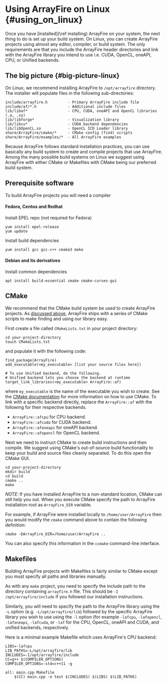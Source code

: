 Using ArrayFire on Linux {#using_on_linux}
=====

Once you have [installed](\ref installing) ArrayFire on your system, the next
thing to do is set up your build system. On Linux, you can create ArrayFire
projects using almost any editor, compiler, or build system. The only
requirements are that you include the ArrayFire header directories and link
with the ArrayFire library you intend to use i.e. CUDA, OpenCL, oneAPI, CPU,
or Unified backends.

## The big picture  {#big-picture-linux}

On Linux, we recommend installing ArrayFire to `/opt/arrayfire` directory. The
installer will populate files in the following sub-directories:

    include/arrayfire.h         - Primary ArrayFire include file
    include/af/*.h              - Additional include files
    lib/libaf*                  - CPU, CUDA, oneAPI and OpenCL libraries (.a, .so)
    lib/libforge*               - Visualization library
    lib/libcu*                  - CUDA backend dependencies
    lib/libOpenCL.so            - OpenCL ICD Loader library
    share/ArrayFire/cmake/*     - CMake config (find) scripts
    share/ArrayFire/examples/*  - All ArrayFire examples

Because ArrayFire follows standard installation practices, you can use
basically any build system to create and compile projects that use
ArrayFire. Among the many possible build systems on Linux we suggest using
ArrayFire with either CMake or Makefiles with CMake being our preferred build
system.

## Prerequisite software

To build ArrayFire projects you will need a compiler

#### Fedora, Centos and Redhat

Install EPEL repo (not required for Fedora)

```
yum install epel-release
yum update
```

Install build dependencies

```
yum install gcc gcc-c++ cmake3 make
```

#### Debian and its derivatives

Install common dependencies

```
apt install build-essential cmake cmake-curses-gui
```

## CMake

We recommend that the CMake build system be used to create ArrayFire projects.
As [discussed above](#big-picture-linux), ArrayFire ships with a series of
CMake scripts to make finding and using our library easy.

First create a file called `CMakeLists.txt` in your project directory:

    cd your-project-directory
    touch CMakeLists.txt

and populate it with the following code:

    find_package(ArrayFire)
    add_executable(<my_executable> [list your source files here])

    # To use Unified backend, do the following.
    # Unified backend lets you choose the backend at runtime
    target_link_libraries(<my_executable> ArrayFire::af)

where `my_executable` is the name of the executable you wish to create. See
the [CMake documentation](https://cmake.org/documentation/) for more
information on how to use CMake. To link with a specific backend directly,
replace the `ArrayFire::af` with the following for their respective backends.

* `ArrayFire::afcpu` for CPU backend.
* `ArrayFire::afcuda` for CUDA backend.
* `ArrayFire::afoneapi` for oneAPI backend.
* `ArrayFire::afopencl` for OpenCL backend.

Next we need to instruct CMake to create build instructions and then
compile. We suggest using CMake's out-of-source build functionality to keep
your build and source files cleanly separated. To do this open the CMake GUI.

    cd your-project-directory
    mkdir build
    cd build
    cmake ..
    make

*NOTE:* If you have installed ArrayFire to a non-standard location, CMake can
still help you out. When you execute CMake specify the path to ArrayFire
installation root as `ArrayFire_DIR` variable.

For example, if ArrayFire were installed locally to `/home/user/ArrayFire`
then you would modify the `cmake` command above to contain the following
definition:

    cmake -DArrayFire_DIR=/home/user/ArrayFire ..

You can also specify this information in the `ccmake` command-line interface.

## Makefiles

Building ArrayFire projects with Makefiles is fairly similar to CMake except
you must specify all paths and libraries manually.

As with any `make` project, you need to specify the include path to the
directory containing `arrayfire.h` file. This should be `-I
/opt/arrayfire/include` if you followed our installation instructions.

Similarly, you will need to specify the path to the ArrayFire library using
the `-L` option (e.g. `-L/opt/arrayfire/lib`) followed by the specific
ArrayFire library you wish to use using the `-l` option (for example
`-lafcpu`, `-lafopencl`, `-lafoneapi`, `-lafcuda`, or `-laf` for the CPU,
OpenCL, oneAPI and CUDA, and unified backends, respectively.

Here is a minimal example Makefile which uses ArrayFire's CPU backend:

    LIBS=-lafcpu
    LIB_PATHS=-L/opt/arrayfire/lib
    INCLUDES=-I/opt/arrayfire/include
    CC=g++ $(COMPILER_OPTIONS)
    COMPILER_OPTIONS=-std=c++11 -g

    all: main.cpp Makefile
        $(CC) main.cpp -o test $(INCLUDES) $(LIBS) $(LIB_PATHS)
